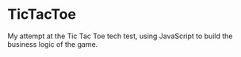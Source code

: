# TicTacToe
My attempt at the Tic Tac Toe tech test, using JavaScript to build the business logic of the game.

